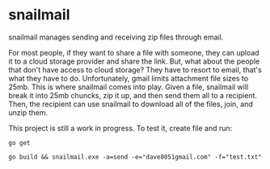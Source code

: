 # snailmail

snailmail manages sending and receiving zip files through email.

For most people, if they want to share a file with someone, they can upload it to a cloud storage provider and share the link. But, what about the people that don't have access to cloud storage? They have to resort to email, that's what they have to do. Unfortunately, gmail limits attachment file sizes to 25mb. This is where snailmail comes into play. Given a file, snailmail will break it into 25mb chuncks, zip it up, and then send them all to a recipient. Then, the recipient can use snailmail to download all of the files, join, and unzip them. 

This project is still a work in progress. To test it, create file and run:

```go get```

```go build && snailmail.exe -a=send -e="dave8051gmail.com" -f="test.txt" ```
